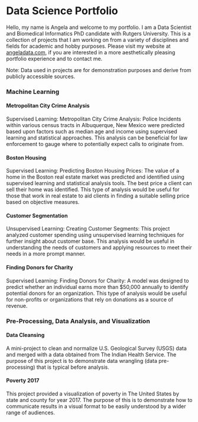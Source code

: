 # Data Science Portfolio
Hello, my name is Angela and welcome to my portfolio. I am a Data Scientist and Biomedical Informatics PhD candidate with Rutgers University. This is a collection of projects that I am working on from a variety of disciplines and fields for academic and hobby purposes. Please visit my website at [angeladata.com](https://www.angeladata.com), if you are interested in a more aesthetically pleasing portfolio experience and to contact me.

Note: Data used in projects are for demonstration purposes and derive from publicly accessible sources. 

### Machine Learning

#### Metropolitan City Crime Analysis
Supervised Learning: Metropolitan City Crime Analysis: Police Incidents within various census tracts in Albuquerque, New Mexico were predicted based upon factors such as median age and income using supervised learning and statistical approaches. This analysis can be beneficial for law enforcement to gauge where to potentially expect calls to originate from. 

#### Boston Housing 
Supervised Learning: Predicting Boston Housing Prices: The value of a home in the Boston real estate market was predicted and identified using supervised learning and statistical analysis tools. The best price a client can sell their home was identified. This type of analysis would be useful for those that work in real estate to aid clients in finding a suitable selling price based on objective measures. 
#### Customer Segmentation 
Unsupervised Learning: Creating Customer Segments: This project analyzed customer spending using unsupervised learning techniques for further insight about customer base. This analysis would be useful in understanding the needs of customers and applying resources to meet their needs in a more prompt manner. 
#### Finding Donors for Charity
Supervised Learning: Finding Donors for Charity: A model was designed to predict whether an individual earns more than $50,000 annually to identify potential donors for an organization. This type of analysis would be useful for non-profits or organizations that rely on donations as a source of revenue. 

### Pre-Processing, Data Analysis, and Visualization 

#### Data Cleansing 
A mini-project to clean and normalize U.S. Geological Survey (USGS) data and merged with a data obtained from The Indian Health Service. The purpose of this project is to demonstrate data wrangling (data pre-processing) that is typical before analysis. 

#### Poverty 2017
This project provided a visualization of poverty in The United States by state and county for year 2017. The purpose of this is to demonstrate how to communicate results in a visual format to be easily understood by a wider range of audiences. 

